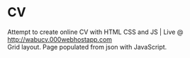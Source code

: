 # CV
Attempt to create online CV with HTML CSS and JS | Live @ http://wabucv.000webhostapp.com <br/>
Grid layout. Page populated from json with JavaScript.
